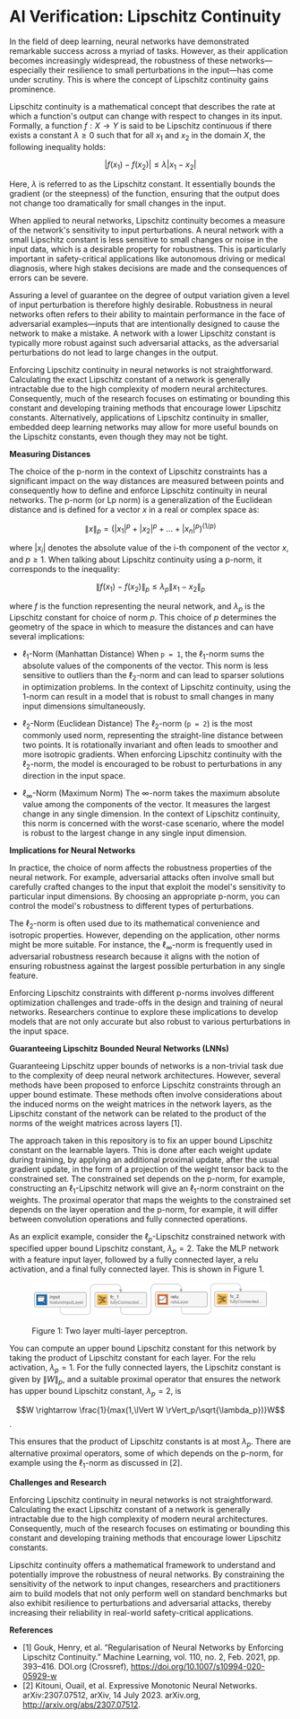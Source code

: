 # AI Verification: Lipschitz Continuity

In the field of deep learning, neural networks have demonstrated remarkable
success across a myriad of tasks. However, as their application becomes
increasingly widespread, the robustness of these networks—especially their
resilience to small perturbations in the input—has come under scrutiny. This is
where the concept of Lipschitz continuity gains prominence.

Lipschitz continuity is a mathematical concept that describes the rate at which
a function's output can change with respect to changes in its input. Formally, a
function $f:X \rightarrow Y$ is said to be Lipschitz continuous if there exists
a constant $\lambda \geq 0$ such that for all $x_1$ and $x_2$ in the domain *X*,
the following inequality holds:

$$|f(x_1) - f(x_2)| \leq \lambda |x_1 - x_2|$$

Here, $\lambda$ is referred to as the Lipschitz constant. It essentially bounds
the gradient (or the steepness) of the function, ensuring that the output does
not change too dramatically for small changes in the input.

When applied to neural networks, Lipschitz continuity becomes a measure of the
network's sensitivity to input perturbations. A neural network with a small
Lipschitz constant is less sensitive to small changes or noise in the input
data, which is a desirable property for robustness. This is particularly
important in safety-critical applications like autonomous driving or medical
diagnosis, where high stakes decisions are made and the consequences of errors
can be severe. 

Assuring a level of guarantee on the degree of output variation given a level of
input perturbation is therefore highly desirable. Robustness in neural networks
often refers to their ability to maintain performance in the face of adversarial
examples—inputs that are intentionally designed to cause the network to make a
mistake. A network with a lower Lipschitz constant is typically more robust
against such adversarial attacks, as the adversarial perturbations do not lead
to large changes in the output.

Enforcing Lipschitz continuity in neural networks is not straightforward.
Calculating the exact Lipschitz constant of a network is generally intractable
due to the high complexity of modern neural architectures. Consequently, much of
the research focuses on estimating or bounding this constant and developing
training methods that encourage lower Lipschitz constants. Alternatively,
applications of Lipschitz continuity in smaller, embedded deep learning networks
may allow for more useful bounds on the Lipschitz constants, even though they
may not be tight.

**Measuring Distances**

The choice of the p-norm in the context of Lipschitz constraints has a
significant impact on the way distances are measured between points and
consequently how to define and enforce Lipschitz continuity in neural networks.
The p-norm (or Lp norm) is a generalization of the Euclidean distance and is
defined for a vector *x* in a real or complex space as:

$$\lVert x \rVert_p = (|x_1|^p + |x_2|^p + ... + |x_n|^p)^{(1/p)}$$

where $|x_i|$ denotes the absolute value of the i-th component of the vector
*x*, and $p \geq 1$. When talking about Lipschitz continuity using a p-norm, it
corresponds to the inequality:

$$\lVert f(x_1) - f(x_2) \rVert_p \leq \lambda_p \lVert x_1 - x_2 \rVert_p$$

where *f* is the function representing the neural network, and $\lambda_p$ is
the Lipschitz constant for choice of norm *p*. This choice of *p* determines the
geometry of the space in which to measure the distances and can have several
implications:

- $\ell_1$-Norm (Manhattan Distance) When `p = 1`, the $\ell_1$-norm sums the
absolute values of the components of the vector. This norm is less sensitive to
outliers than the $\ell_2$-norm and can lead to sparser solutions in
optimization problems. In the context of Lipschitz continuity, using the 1-norm
can result in a model that is robust to small changes in many input dimensions
simultaneously.

- $\ell_2$-Norm (Euclidean Distance) The $\ell_2$-norm (`p = 2`) is the most
commonly used norm, representing the straight-line distance between two points.
It is rotationally invariant and often leads to smoother and more isotropic
gradients. When enforcing Lipschitz continuity with the $\ell_2$-norm, the model
is encouraged to be robust to perturbations in any direction in the input space.

- $\ell_\infty$-Norm (Maximum Norm) The $\infty$-norm takes the maximum absolute
value among the components of the vector. It measures the largest change in any
single dimension. In the context of Lipschitz continuity, this norm is concerned
with the worst-case scenario, where the model is robust to the largest change in
any single input dimension.

**Implications for Neural Networks**

In practice, the choice of norm affects the robustness properties of the neural
network. For example, adversarial attacks often involve small but carefully
crafted changes to the input that exploit the model's sensitivity to particular
input dimensions. By choosing an appropriate p-norm, you can control the model's
robustness to different types of perturbations.

The $\ell_2$-norm is often used due to its mathematical convenience and
isotropic properties. However, depending on the application, other norms might
be more suitable. For instance, the $\ell_\infty$-norm is frequently used in
adversarial robustness research because it aligns with the notion of ensuring
robustness against the largest possible perturbation in any single feature.

Enforcing Lipschitz constraints with different p-norms involves different
optimization challenges and trade-offs in the design and training of neural
networks. Researchers continue to explore these implications to develop models
that are not only accurate but also robust to various perturbations in the input
space.

**Guaranteeing Lipschitz Bounded Neural Networks (LNNs)**

Guaranteeing Lipschitz upper bounds of networks is a non-trivial task due to the
complexity of deep neural network architectures. However, several methods have
been proposed to enforce Lipschitz constraints through an upper bound estimate.
These methods often involve considerations about the induced norms on the weight
matrices in the network layers, as the Lipschitz constant of the network can be
related to the product of the norms of the weight matrices across layers [1].

The approach taken in this repository is to fix an upper bound Lipschitz
constant on the learnable layers. This is done after each weight update during
training, by applying an additional proximal update, after the usual gradient
update, in the form of a projection of the weight tensor back to the constrained
set. The constrained set depends on the p-norm, for example, constructing an
$\ell_1$-Lipschitz network will give an $\ell_1$-norm constraint on the weights.
The proximal operator that maps the weights to the constrained set depends on
the layer operation and the p-norm, for example, it will differ between
convolution operations and fully connected operations.

As an explicit example, consider the $\ell_p$-Lipschitz constrained network with
specified upper bound Lipschitz constant, $\lambda_p = 2$. Take the MLP network
with a feature input layer, followed by a fully connected layer, a relu
activation, and a final fully connected layer. This is shown in Figure 1.

<figure>
<p align="center">
    <img src="figures/simpleMLP.png" alt="drawing" width="800">
    <figcaption>Figure 1: Two layer multi-layer perceptron.</figcaption>
</p>
</figure>

You can compute an upper bound Lipschitz constant for this network by taking the
product of Lipschitz constant for each layer. For the relu activation,
$\lambda_p = 1$. For the fully connected layers, the Lipschitz constant is given
by $\lVert W \rVert_p$, and a suitable proximal operator that ensures the
network has upper bound Lipschitz constant, $\lambda_p = 2$, is

$$W \rightarrow \frac{1}{max(1,\lVert W \rVert_p/\sqrt{\lambda_p})}W$$.

This ensures that the product of Lipschitz constants is at most $\lambda_p$.
There are alternative proximal operators, some of which depends on the p-norm,
for example using the $\ell_1$-norm as discussed in [2].

**Challenges and Research**

Enforcing Lipschitz continuity in neural networks is not straightforward.
Calculating the exact Lipschitz constant of a network is generally intractable
due to the high complexity of modern neural architectures. Consequently, much of
the research focuses on estimating or bounding this constant and developing
training methods that encourage lower Lipschitz constants.

Lipschitz continuity offers a mathematical framework to understand and
potentially improve the robustness of neural networks. By constraining the
sensitivity of the network to input changes, researchers and practitioners aim
to build models that not only perform well on standard benchmarks but also
exhibit resilience to perturbations and adversarial attacks, thereby increasing
their reliability in real-world safety-critical applications.

**References**

- [1] Gouk, Henry, et al. “Regularisation of Neural Networks by Enforcing
  Lipschitz Continuity.” Machine Learning, vol. 110, no. 2, Feb. 2021, pp.
  393–416. DOI.org (Crossref), https://doi.org/10.1007/s10994-020-05929-w
- [2] Kitouni, Ouail, et al. Expressive Monotonic Neural Networks.
  arXiv:2307.07512, arXiv, 14 July 2023. arXiv.org,
  http://arxiv.org/abs/2307.07512.